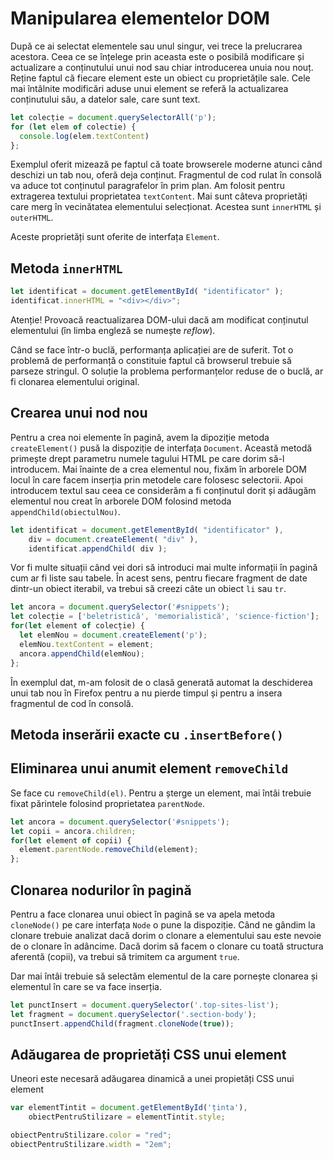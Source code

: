 # Manipularea elementelor DOM

După ce ai selectat elementele sau unul singur, vei trece la prelucrarea acestora. Ceea ce se înțelege prin aceasta este o posibilă modificare și actualizare a conținutului unui nod sau chiar introducerea unuia nou nouț. Reține faptul că fiecare element este un obiect cu proprietățile sale. Cele mai întâlnite modificări aduse unui element se referă la actualizarea conținutului său, a datelor sale, care sunt text.

```javascript
let colecție = document.querySelectorAll('p');
for (let elem of colectie) {
  console.log(elem.textContent)
};
```

Exemplul oferit mizează pe faptul că toate browserele moderne atunci când deschizi un tab nou, oferă deja conținut. Fragmentul de cod rulat în consolă va aduce tot conținutul paragrafelor în prim plan. Am folosit pentru extragerea textului proprietatea `textContent`. Mai sunt câteva proprietăți care merg în vecinătatea elementului selecționat. Acestea sunt `innerHTML` și `outerHTML`.

Aceste proprietăți sunt oferite de interfața `Element`.

## Metoda `innerHTML`

```javascript
let identificat = document.getElementById( "identificator" );
identificat.innerHTML = "<div></div>";
```

Atenție! Provoacă reactualizarea DOM-ului dacă am modificat conținutul elementului (în limba engleză se numește *reflow*).

Când se face într-o buclă, performanța aplicației are de suferit. Tot o problemă de performanță o constituie faptul că browserul trebuie să parseze stringul. O soluție la problema performanțelor reduse de o buclă, ar fi clonarea elementului original.

## Crearea unui nod nou

Pentru a crea noi elemente în pagină, avem la dipoziție metoda `createElement()` pusă la dispoziție de interfața `Document`. Această metodă primește drept parametru numele tagului HTML pe care dorim să-l introducem. Mai înainte de a crea elementul nou, fixăm în arborele DOM locul în care facem inserția prin metodele care folosesc selectorii. Apoi introducem textul sau ceea ce considerăm a fi conținutul dorit și adăugăm elementul nou creat în arborele DOM folosind metoda `appendChild(obiectulNou)`.

```javascript
let identificat = document.getElementById( "identificator" ),
    div = document.createElement( "div" ),
    identificat.appendChild( div );
```

Vor fi multe situații când vei dori să introduci mai multe informații în pagină cum ar fi liste sau tabele. În acest sens, pentru fiecare fragment de date dintr-un obiect iterabil, va trebui să creezi câte un obiect `li` sau `tr`.

```javascript
let ancora = document.querySelector('#snippets');
let colecție = ['beletristică', 'memorialistică', 'science-fiction'];
for(let element of colecție) {
  let elemNou = document.createElement('p');
  elemNou.textContent = element;
  ancora.appendChild(elemNou);
};
```

În exemplul dat, m-am folosit de o clasă generată automat la deschiderea unui tab nou în Firefox pentru a nu pierde timpul și pentru a insera fragmentul de cod în consolă.

## Metoda inserării exacte cu `.insertBefore()`

## Eliminarea unui anumit element `removeChild`

Se face cu `removeChild(el)`. Pentru a șterge un element, mai întâi trebuie fixat părintele folosind proprietatea `parentNode`.

```javascript
let ancora = document.querySelector('#snippets');
let copii = ancora.children;
for(let element of copii) {
  element.parentNode.removeChild(element);
};
```

## Clonarea nodurilor în pagină

Pentru a face clonarea unui obiect în pagină se va apela metoda `cloneNode()` pe care interfața `Node` o pune la dispoziție. Când ne gândim la clonare trebuie analizat dacă dorim o clonare a elementului sau este nevoie de o clonare în adâncime. Dacă dorim să facem o clonare cu toată structura aferentă (copii), va trebui să trimitem ca argument `true`.

Dar mai întâi trebuie să selectăm elementul de la care pornește clonarea și elementul în care se va face inserția.

```javascript
let punctInsert = document.querySelector('.top-sites-list');
let fragment = document.querySelector('.section-body');
punctInsert.appendChild(fragment.cloneNode(true));
```

## Adăugarea de proprietăți CSS unui element

Uneori este necesară adăugarea dinamică a unei propietăți CSS unui element

```javascript
var elementTintit = document.getElementById('ținta'),
    obiectPentruStilizare = elementTintit.style;

obiectPentruStilizare.color = "red";
obiectPentruStilizare.width = "2em";
```
